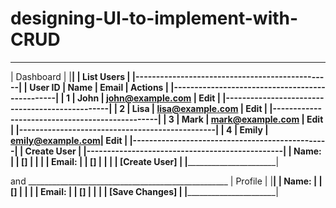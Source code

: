 # designing-UI-to-implement-with-CRUD
__________________________________________________
|                   Dashboard                     |
|________________________________________________|
|                  List Users                     |
|------------------------------------------------|
|   User ID   |   Name   |   Email   |   Actions   |
|------------------------------------------------|
|     1       |  John    | john@example.com |   Edit   |
|------------------------------------------------|
|     2       |  Lisa    | lisa@example.com |   Edit   |
|------------------------------------------------|
|     3       |  Mark    | mark@example.com |   Edit   |
|------------------------------------------------|
|     4       |  Emily   | emily@example.com|   Edit   |
|------------------------------------------------|
|                  Create User                   |
|------------------------------------------------|
|   Name:                                          |
|   [__________]                                   |
|                                                  |
|   Email:                                         |
|   [__________]                                   |
|                                                  |
|   [Create User]                                  |
|__________________________________________________|



and __________________________________________________
|                     Profile                      |
|________________________________________________|
|   Name:                                          |
|   [__________]                                   |
|                                                  |
|   Email:                                         |
|   [__________]                                   |
|                                                  |
|   [Save Changes]                                 |
|__________________________________________________|
